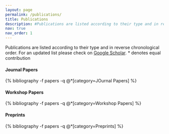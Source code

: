 ```yaml
---
layout: page
permalink: /publications/
title: Publications
description: #Publications are listed according to their type and in reverse chronological order. For an updated list please chek on [Google Scholar]<https://scholar.google.com/citations?user=o9Gj0dMAAAAJ&hl=en>(test)
nav: true
nav_order: 1
---
```

<!-- To add from a separate file just use:  bibliography --file preprint  -->
<!-- _pages/publications.md -->

<div class="publications">
  <p>
    Publications are listed according to their type and in reverse chronological order.
    For an updated list please check on
    <a href="https://scholar.google.com/citations?user=o9Gj0dMAAAAJ&hl=en">Google Scholar</a>.
    * denotes equal contribution
  </p>  

 
  <h4><b>Journal Papers</b></h4>
  {% bibliography -f papers -q @*[category=JOurnal Papers]  %}
  
  <h4><b>Workshop Papers</b></h4>
  {% bibliography -f papers -q @*[category=Workshop Papers]  %}
  
  <h4><b>Preprints</b></h4>
  {% bibliography -f papers -q @*[category=Preprints]  %}



<!--
<h3><b>Conference Proceedings</b></h3>
   bibliography -f papers -q @*[category=Conference Proceedings]  

<h2>Journal Publications</h2>
   bibliography -f papers -q @*[category=Journal Publications]  

  <h2>Book Chapters</h2>
   bibliography -f papers -q @*[category=Book Chapters]  
-->
